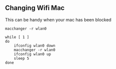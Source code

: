 ## Changing Wifi Mac

This can be handy when your mac has been blocked

```text
macchanger -r wlan0
```

```text
while [ 1 ]
do
	ifconfig wlan0 down
	macchanger -r wlan0
	ifconfig wlan0 up
	sleep 5
done
```
